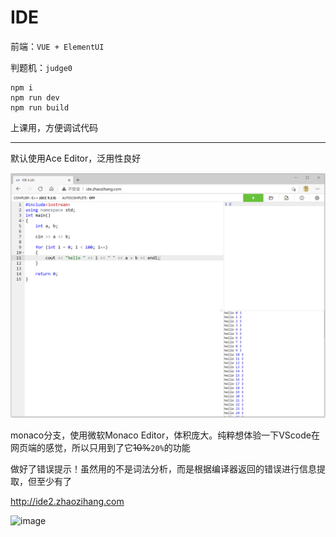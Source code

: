 # IDE
 
前端：```VUE + ElementUI```

判题机：```judge0```

```
npm i
npm run dev
npm run build
```

上课用，方便调试代码

****
默认使用Ace Editor，泛用性良好

![pic](https://github.com/Fromnowon/IDE/blob/main/pic/ide.PNG)


monaco分支，使用微软Monaco Editor，体积庞大。纯粹想体验一下VScode在网页端的感觉，所以只用到了它~~10%~~```20%```的功能

做好了错误提示！虽然用的不是词法分析，而是根据编译器返回的错误进行信息提取，但至少有了

http://ide2.zhaozihang.com

![image](https://user-images.githubusercontent.com/2792725/114566397-ce05fa80-9ca4-11eb-9ca8-8e183e5d6ddd.png)
